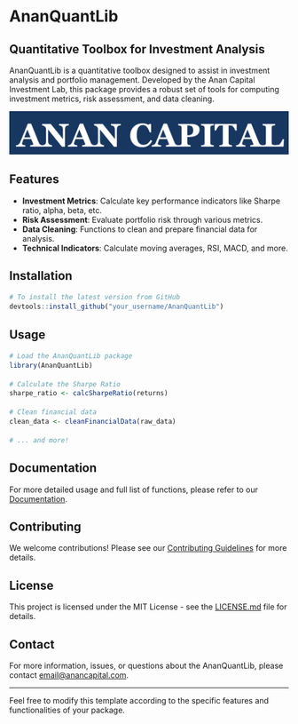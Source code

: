 # AnanQuantLib

## Quantitative Toolbox for Investment Analysis

AnanQuantLib is a quantitative toolbox designed to assist in investment analysis and portfolio management. Developed by the Anan Capital Investment Lab, this package provides a robust set of tools for computing investment metrics, risk assessment, and data cleaning.

![AnanQuantLib Logo](https://github.com/anannnchim/AnanQuantLib/blob/main/logo.png)  <!-- Insert your logo image path here -->

## Features

- **Investment Metrics**: Calculate key performance indicators like Sharpe ratio, alpha, beta, etc.
- **Risk Assessment**: Evaluate portfolio risk through various metrics.
- **Data Cleaning**: Functions to clean and prepare financial data for analysis.
- **Technical Indicators**: Calculate moving averages, RSI, MACD, and more.

## Installation

```R
# To install the latest version from GitHub
devtools::install_github("your_username/AnanQuantLib")
```

## Usage

```R
# Load the AnanQuantLib package
library(AnanQuantLib)

# Calculate the Sharpe Ratio
sharpe_ratio <- calcSharpeRatio(returns)

# Clean financial data
clean_data <- cleanFinancialData(raw_data)

# ... and more!
```

## Documentation

For more detailed usage and full list of functions, please refer to our [Documentation](https://link_to_documentation).

## Contributing

We welcome contributions! Please see our [Contributing Guidelines](CONTRIBUTING.md) for more details.

## License

This project is licensed under the MIT License - see the [LICENSE.md](LICENSE.md) file for details.

## Contact

For more information, issues, or questions about the AnanQuantLib, please contact [email@anancapital.com](mailto:email@anancapital.com).

---

Feel free to modify this template according to the specific features and functionalities of your package.

